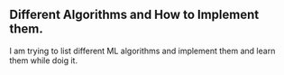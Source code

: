 ## Different Algorithms and How to Implement them.

I am trying to list different ML algorithms and implement them and learn them while doig it.